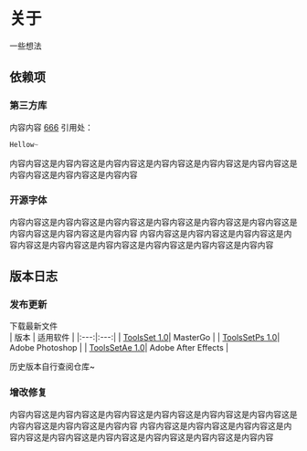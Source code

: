 # 关于
一些想法
## 依赖项
### 第三方库
内容内容
<span class="higLink">[666](666)</span>
引用处：
```javascript
Hellow~
```
内容内容这是内容内容这是内容内容这是内容内容这是内容内容这是内容内容这是内容内容这是内容内容这是内容内容
### 开源字体
内容内容这是内容内容这是内容内容这是内容内容这是内容内容这是内容内容这是内容内容这是内容内容这是内容内容
内容内容这是内容内容这是内容内容这是内容内容这是内容内容这是内容内容这是内容内容这是内容内容这是内容内容
## 版本日志
### 发布更新
下载最新文件<br>
| 版本 | 适用软件 |
|:---:|:---:|
| <span class="higLink">[ToolsSet 1.0](ToolsSet)</span>| MasterGo |
| <span class="higLink">[ToolsSetPs 1.0](ToolsSet)</span>| Adobe Photoshop |
| <span class="higLink">[ToolsSetAe 1.0](ToolsSet)</span>| Adobe After Effects |

历史版本自行查阅仓库~<br>
### 增改修复
内容内容这是内容内容这是内容内容这是内容内容这是内容内容这是内容内容这是内容内容这是内容内容这是内容内容
内容内容这是内容内容这是内容内容这是内容内容这是内容内容这是内容内容这是内容内容这是内容内容这是内容内容
